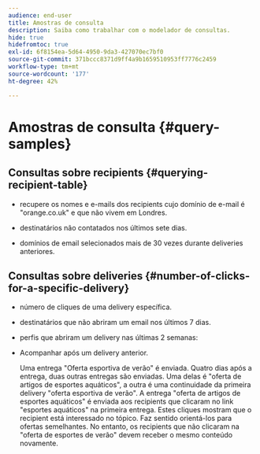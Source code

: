 ```yaml
---
audience: end-user
title: Amostras de consulta
description: Saiba como trabalhar com o modelador de consultas.
hide: true
hidefromtoc: true
exl-id: 6f8154ea-5d64-4950-9da3-427070ec7bf0
source-git-commit: 371bccc8371d9ff4a9b1659510953ff7776c2459
workflow-type: tm+mt
source-wordcount: '177'
ht-degree: 42%

---
```


# Amostras de consulta {#query-samples}

## Consultas sobre recipients {#querying-recipient-table}

* recupere os nomes e e-mails dos recipients cujo domínio de e-mail é &quot;orange.co.uk&quot; e que não vivem em Londres.

* destinatários não contatados nos últimos sete dias.

* domínios de email selecionados mais de 30 vezes durante deliveries anteriores.

## Consultas sobre deliveries {#number-of-clicks-for-a-specific-delivery}

* número de cliques de uma delivery específica.

* destinatários que não abriram um email nos últimos 7 dias.

* perfis que abriram um delivery nas últimas 2 semanas:

* Acompanhar após um delivery anterior.

  Uma entrega &quot;Oferta esportiva de verão&quot; é enviada. Quatro dias após a entrega, duas outras entregas são enviadas. Uma delas é &quot;oferta de artigos de esportes aquáticos&quot;, a outra é uma continuidade da primeira delivery &quot;oferta esportiva de verão&quot;. A entrega &quot;oferta de artigos de esportes aquáticos&quot; é enviada aos recipients que clicaram no link &quot;esportes aquáticos&quot; na primeira entrega. Estes cliques mostram que o recipient está interessado no tópico. Faz sentido orientá-los para ofertas semelhantes. No entanto, os recipients que não clicaram na &quot;oferta de esportes de verão&quot; devem receber o mesmo conteúdo novamente.

